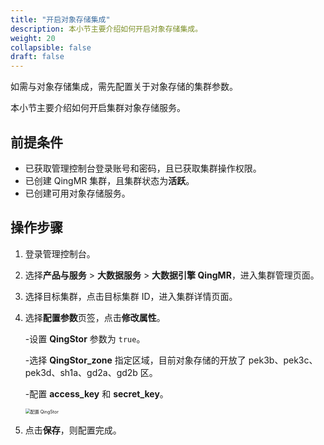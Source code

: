 ```yaml
---
title: "开启对象存储集成"
description: 本小节主要介绍如何开启对象存储集成。 
weight: 20
collapsible: false
draft: false
---
```




如需与对象存储集成，需先配置关于对象存储的集群参数。

本小节主要介绍如何开启集群对象存储服务。

## 前提条件

- 已获取管理控制台登录账号和密码，且已获取集群操作权限。
- 已创建 QingMR 集群，且集群状态为**活跃**。
- 已创建可用对象存储服务。

## 操作步骤

1. 登录管理控制台。
2. 选择**产品与服务** > **大数据服务** > **大数据引擎 QingMR**，进入集群管理页面。
3. 选择目标集群，点击目标集群 ID，进入集群详情页面。  
4. 选择**配置参数**页签，点击**修改属性**。
   
   -设置 **QingStor** 参数为 `true`。
   
   -选择 **QingStor_zone** 指定区域，目前对象存储的开放了 pek3b、pek3c、pek3d、sh1a、gd2a、gd2b 区。

   -配置 **access_key** 和 **secret_key**。
   
   <img src="../../../_images/qingstor_setting.png" alt="配置 QingStor" style="zoom:50%;" />

5. 点击**保存**，则配置完成。
